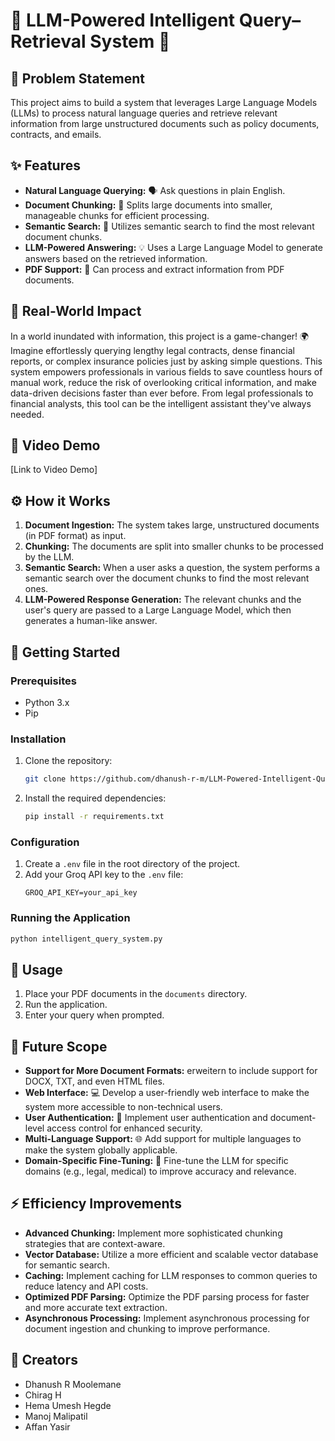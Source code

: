 # 🤖 LLM-Powered Intelligent Query–Retrieval System 🤖

## 🎯 Problem Statement

This project aims to build a system that leverages Large Language Models (LLMs) to process natural language queries and retrieve relevant information from large unstructured documents such as policy documents, contracts, and emails.

## ✨ Features

- **Natural Language Querying:** 🗣️ Ask questions in plain English.
- **Document Chunking:** 📄 Splits large documents into smaller, manageable chunks for efficient processing.
- **Semantic Search:** 🧠 Utilizes semantic search to find the most relevant document chunks.
- **LLM-Powered Answering:** 💡 Uses a Large Language Model to generate answers based on the retrieved information.
- **PDF Support:** 📑 Can process and extract information from PDF documents.

## 🚀 Real-World Impact

In a world inundated with information, this project is a game-changer! 🌍 Imagine effortlessly querying lengthy legal contracts, dense financial reports, or complex insurance policies just by asking simple questions. This system empowers professionals in various fields to save countless hours of manual work, reduce the risk of overlooking critical information, and make data-driven decisions faster than ever before. From legal professionals to financial analysts, this tool can be the intelligent assistant they've always needed.

## 🎥 Video Demo

[Link to Video Demo]

## ⚙️ How it Works

1.  **Document Ingestion:** The system takes large, unstructured documents (in PDF format) as input.
2.  **Chunking:** The documents are split into smaller chunks to be processed by the LLM.
3.  **Semantic Search:** When a user asks a question, the system performs a semantic search over the document chunks to find the most relevant ones.
4.  **LLM-Powered Response Generation:** The relevant chunks and the user's query are passed to a Large Language Model, which then generates a human-like answer.

## 🚀 Getting Started

### Prerequisites

- Python 3.x
- Pip

### Installation

1.  Clone the repository:
    ```bash
    git clone https://github.com/dhanush-r-m/LLM-Powered-Intelligent-Query-Retrieval-System.git
    ```
2.  Install the required dependencies:
    ```bash
    pip install -r requirements.txt
    ```

### Configuration

1.  Create a `.env` file in the root directory of the project.
2.  Add your Groq API key to the `.env` file:
    ```
    GROQ_API_KEY=your_api_key
    ```

### Running the Application

```bash
python intelligent_query_system.py
```

## 📝 Usage

1.  Place your PDF documents in the `documents` directory.
2.  Run the application.
3.  Enter your query when prompted.

## 🔮 Future Scope

- **Support for More Document Formats:** erweitern to include support for DOCX, TXT, and even HTML files.
- **Web Interface:** 💻 Develop a user-friendly web interface to make the system more accessible to non-technical users.
- **User Authentication:** 🔐 Implement user authentication and document-level access control for enhanced security.
- **Multi-Language Support:** 🌐 Add support for multiple languages to make the system globally applicable.
- **Domain-Specific Fine-Tuning:** 🎯 Fine-tune the LLM for specific domains (e.g., legal, medical) to improve accuracy and relevance.

## ⚡ Efficiency Improvements

- **Advanced Chunking:** Implement more sophisticated chunking strategies that are context-aware.
- **Vector Database:** Utilize a more efficient and scalable vector database for semantic search.
- **Caching:** Implement caching for LLM responses to common queries to reduce latency and API costs.
- **Optimized PDF Parsing:** Optimize the PDF parsing process for faster and more accurate text extraction.
- **Asynchronous Processing:** Implement asynchronous processing for document ingestion and chunking to improve performance.

## 👥 Creators

- Dhanush R Moolemane
- Chirag H
- Hema Umesh Hegde
- Manoj Malipatil
- Affan Yasir


